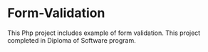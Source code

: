 # Form-Validation
This Php project includes example of form validation. This project completed in Diploma of Software program.
